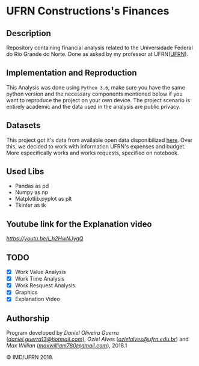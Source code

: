# UFRN Constructions's Finances

## Description
Repository containing financial analysis related to the Universidade Federal do Rio Grande do Norte. Done as asked by my professor at UFRN([UFRN](https://ufrn.br)).

## Implementation and Reproduction 
This Analysis was done using `Python 3.6`, make sure you have the same python version and the necessary components mentioned below if you want to reproduce the project on your own device. The project scenario is entirely academic and the data used in the analysis are public privacy.

## Datasets
This project got it's data from available open data disponibilized [here](http://dados.ufrn.br). Over this, we decided to work with information UFRN's expenses and budget. More especifically works and works requests, specified on notebook.

## Used Libs
  - Pandas as pd
  - Numpy as np
  - Matplotlib.pyplot as plt
  - Tkinter as tk

## Youtube link for the Explanation video
*https://youtu.be/i_h2HwNJygQ*

## TODO

- [x] Work Value Analysis
- [x] Work Time Analysis
- [x] Work Resquest Analysis
- [x] Graphics
- [x] Explanation Video

## Authorship

Program developed by _Daniel Oliveira Guerra_ (*daniel.guerra13@hotmail.com*),  _Oziel Alves_ (*ozielalves@ufrn.edu.br*) and _Max Willian_ (*maxwilliam780@gmail.com*), 2018.1

&copy; IMD/UFRN 2018.

